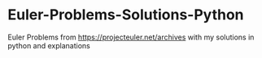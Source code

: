 # Euler-Problems-Solutions-Python
Euler Problems from https://projecteuler.net/archives with my solutions in python and explanations
